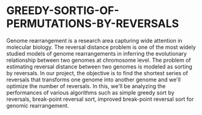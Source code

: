 # GREEDY-SORTIG-OF-PERMUTATIONS-BY-REVERSALS
Genome rearrangement is a research area capturing wide attention in molecular biology. The reversal distance problem is one of the most widely studied models of genome rearrangements in inferring the evolutionary relationship between two genomes at chromosome level. The problem of estimating reversal distance between two genomes is modeled as sorting by reversals. In our project, the objective is to find the shortest series of reversals that transforms one genome into another genome and we'll optimize the number of reversals. In this, we'll be analyzing the performances of various algorithms such as simple greedy sort by reversals, break-point reversal sort, improved break-point reversal sort for genomic rearrangement.
